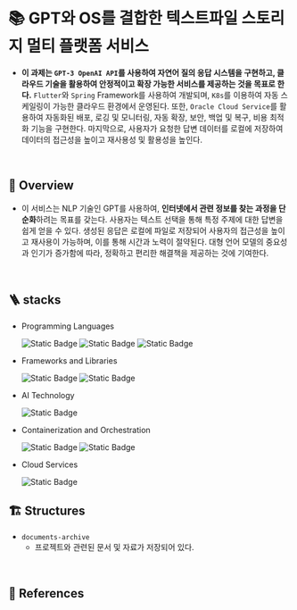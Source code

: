 # 📚 GPT와 OS를 결합한 텍스트파일 스토리지 멀티 플랫폼 서비스

* **이 과제는 `GPT-3 OpenAI API`를 사용하여 자연어 질의 응답 시스템을 구현하고, 클라우드 기술을 활용하여 안정적이고 확장 가능한 서비스를 제공하는 것을 목표로 한다.** `Flutter`와 `Spring` Framework를 사용하여 개발되며, `K8s`를 이용하여 자동 스케일링이 가능한 클라우드 환경에서 운영된다. 또한, `Oracle Cloud Service`를 활용하여 자동화된 배포, 로깅 및 모니터링, 자동 확장, 보안, 백업 및 복구, 비용 최적화 기능을 구현한다. 마지막으로, 사용자가 요청한 답변 데이터를 로컬에 저장하여 데이터의 접근성을 높이고 재사용성 및 활용성을 높인다.

<br>

## 🌅 Overview

* 이 서비스는 NLP 기술인 GPT를 사용하여, **인터넷에서 관련 정보를 찾는 과정을 단순화**하려는 목표를 갖는다. 사용자는 텍스트 선택을 통해 특정 주제에 대한 답변을 쉽게 얻을 수 있다. 생성된 응답은 로컬에 파일로 저장되어 사용자의 접근성을 높이고 재사용이 가능하며, 이를 통해 시간과 노력이 절약된다. 대형 언어 모델의 중요성과 인기가 증가함에 따라, 정확하고 편리한 해결책을 제공하는 것에 기여한다.

<br>

## 🪜 stacks

* Programming Languages

  ![Static Badge](https://img.shields.io/badge/Dart-0175C2?logo=dart&logoColor=white)
  ![Static Badge](https://img.shields.io/badge/JavaScript-F7DF1E?logo=javascript&logoColor=white)
  ![Static Badge](https://img.shields.io/badge/OpenJDK-D3D3D3?logo=openjdk&logoColor=white)

* Frameworks and Libraries

  ![Static Badge](https://img.shields.io/badge/Flutter-02569B?logo=flutter&logoColor=white)
  ![Static Badge](https://img.shields.io/badge/Spring-6DB33F?logo=spring&logoColor=white)

* AI Technology

  ![Static Badge](https://img.shields.io/badge/OpenAI-412991?logo=openai&logoColor=white)

* Containerization and Orchestration

  ![Static Badge](https://img.shields.io/badge/Kubernetes-326CE5?logo=kubernetes&logoColor=white)
  ![Static Badge](https://img.shields.io/badge/Docker-2496ED?logo=docker&logoColor=white)

* Cloud Services

  ![Static Badge](https://img.shields.io/badge/Oracle-F80000?logo=oracle&logoColor=white)


## 🏗️ Structures

* `documents-archive`
  - 프로젝트와 관련된 문서 및 자료가 저장되어 있다.

<br>

## 📘 References

